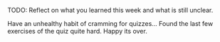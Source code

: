TODO: Reflect on what you learned this week and what is still unclear.

Have an unhealthy habit of cramming for quizzes...
Found the last few exercises of the quiz quite hard. 
Happy its over.
